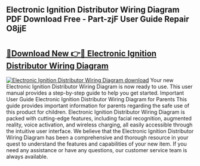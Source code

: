 ## Electronic Ignition Distributor Wiring Diagram PDF Download Free - Part-zjF User Guide Repair O8jjE

# <h2><a href="http://dfth3a.blite.top/?on=Electronic+Ignition+Distributor+Wiring+Diagram">🔗Download New 👉🔴 Electronic Ignition Distributor Wiring Diagram</a></h2>

[![Electronic Ignition Distributor Wiring Diagram download](https://i.imgur.com/lujVjoI.png)](http://dfth3a.blite.top/?on=Electronic+Ignition+Distributor+Wiring+Diagram)
Your new Electronic Ignition Distributor Wiring Diagram is now ready to use. This user manual provides a step-by-step guide to help you get started. Important User Guide Electronic Ignition Distributor Wiring Diagram for Parents This guide provides important information for parents regarding the safe use of this product for children. Electronic Ignition Distributor Wiring Diagram is packed with cutting-edge features, including facial recognition, augmented reality, voice activation, and wireless charging, all easily accessible through the intuitive user interface. We believe that the Electronic Ignition Distributor Wiring Diagram has been a comprehensive and thorough resource in your quest to understand the features and capabilities of your new item. If you need any assistance or have any questions, our customer service team is always available.
